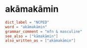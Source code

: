 # akāmakāmin

``` toml
dict_label = "NCPED"
word = "akāmakāmin"
grammar_comment = "mfn & masculine"
see_also = ["kāmakāmin"]
also_written_as = ["akāmakāmin"]
```

